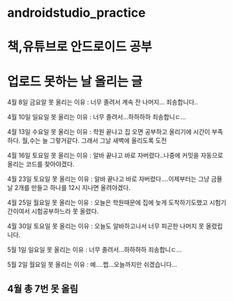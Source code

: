 # androidstudio_practice
# 책,유튜브로 안드로이드 공부
# 업로드 못하는 날 올리는 글
<p> 4월 8일 금요알 못 올리는 이유 : 너무 졸려서 계속 잔 나머지... 죄송합니다..</p>
<p> 4월 10일 일요일 못 올리는 이유 : 너무 졸려서...하하하하 죄송합니ㄷ...</p>
<p> 4월 13일 수요일 못 올리는 이유 : 학원 끝나고 집 오면 공부하고 올리기에 시간이 부족하다. 월,수는 늘 그렇거같다. 그래서 그날 새벽에 올리도록 도전</p>
<p> 4월 16일 토요일 못 올리는 이유 : 알바 끝나고 바로 자버렸다..나중에 커밋을 자동으로 올리는 코드를 찾아야겠다.</p>
<p> 4월 23일 토요일 못 올리는 이유 : 알바 끝나고 바로 자버렸다....이제부터는 그냥 금욜날 2개를 만들고 하나를 12시 지나면 올려야겠다.</p>
<p> 4월 25일 월요일 못 올리는 이유 : 오늘은 학원때문에 집에 늦게 도착하기도했고 시험기간이여서 시험공부하느라 못 올렸다.</p> 
<p> 4월 30일 토요일 못 올리는 이유 : 오늘도 알바하고나서 너무 피곤한 나머지 못 올렸립니다.</p> 
<p> 5월 1일 일요일 못 올리는 이유 : 너무 졸려서...하하하하 죄송합니ㄷ...</p>
<p> 5월 2일 월요일 못 올리는 이유 : 예....쩝...오늘까지만 쉬겠습니다...</p>

## 4월 총 7번 못 올림
